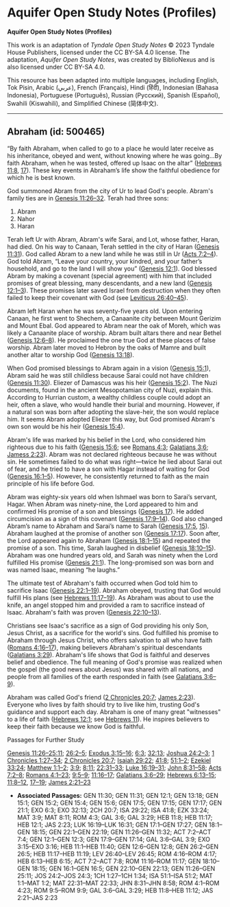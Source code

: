 # Aquifer Open Study Notes (Profiles)

**Aquifer Open Study Notes (Profiles)**

This work is an adaptation of *Tyndale Open Study Notes* © 2023 Tyndale House Publishers, licensed under the CC BY\-SA 4\.0 license. The adaptation, *Aquifer Open Study Notes*, was created by BiblioNexus and is also licensed under CC BY\-SA 4\.0\.

This resource has been adapted into multiple languages, including English, Tok Pisin, Arabic (عربي), French (Français), Hindi (हिंदी), Indonesian (Bahasa Indonesia), Portuguese (Português), Russian (Русский), Spanish (Español), Swahili (Kiswahili), and Simplified Chinese (简体中文).



--------------------------------

## Abraham (id: 500465)

“By faith Abraham, when called to go to a place he would later receive as his inheritance, obeyed and went, without knowing where he was going…By faith Abraham, when he was tested, offered up Isaac on the altar” ([Hebrews 11:8](https://ref.ly/Heb11:8), [17](https://ref.ly/Heb11:17)). These key events in Abraham’s life show the faithful obedience for which he is best known.

God summoned Abram from the city of Ur to lead God's people. Abram's family ties are in [Genesis 11:26–32](https://ref.ly/Gen11:26-Gen11:32). Terah had three sons: 

1. Abram
2. Nahor
3. Haran

Terah left Ur with Abram, Abram's wife Sarai, and Lot, whose father, Haran, had died. On his way to Canaan, Terah settled in the city of Haran ([Genesis 11:31](https://ref.ly/Gen11:31)). God called Abram to a new land while he was still in Ur ([Acts 7:2–4](https://ref.ly/Acts7:2-Acts7:4)). God told Abram, “Leave your country, your kindred, and your father’s household, and go to the land I will show you” ([Genesis 12:1](https://ref.ly/Gen12:1)). God blessed Abram by making a covenant (special agreement) with him that included promises of great blessing, many descendants, and a new land ([Genesis 12:1–3](https://ref.ly/Gen12:1-Gen12:3)). These promises later saved Israel from destruction when they often failed to keep their covenant with God (see [Leviticus 26:40–45](https://ref.ly/Lev26:40-Lev26:45)).

Abram left Haran when he was seventy\-five years old. Upon entering Canaan, he first went to Shechem, a Canaanite city between Mount Gerizim and Mount Ebal. God appeared to Abram near the oak of Moreh, which was likely a Canaanite place of worship. Abram built altars there and near Bethel ([Genesis 12:6–8](https://ref.ly/Gen12:6-Gen12:8)). He proclaimed the one true God at these places of false worship. Abram later moved to Hebron by the oaks of Mamre and built another altar to worship God ([Genesis 13:18](https://ref.ly/Gen13:18)).

When God promised blessings to Abram again in a vision ([Genesis 15:1](https://ref.ly/Gen15:1)), Abram said he was still childless because Sarai could not have children ([Genesis 11:30](https://ref.ly/Gen11:30)). Eliezer of Damascus was his heir ([Genesis 15:2](https://ref.ly/Gen15:2)). The Nuzi documents, found in the ancient Mesopotamian city of Nuzi, explain this. According to Hurrian custom, a wealthy childless couple could adopt an heir, often a slave, who would handle their burial and mourning. However, if a natural son was born after adopting the slave\-heir, the son would replace him. It seems Abram adopted Eliezer this way, but God promised Abram's own son would be his heir ([Genesis 15:4](https://ref.ly/Gen15:4)).

Abram's life was marked by his belief in the Lord, who considered him righteous due to his faith ([Genesis 15:6](https://ref.ly/Gen15:6); see [Romans 4:3](https://ref.ly/Rom4:3); [Galatians 3:6](https://ref.ly/Gal3:6); [Jamess 2:23](https://ref.ly/Jas2:23)). Abram was not declared righteous because he was without sin. He sometimes failed to do what was right—twice he lied about Sarai out of fear, and he tried to have a son with Hagar instead of waiting for God ([Genesis 16:1–5](https://ref.ly/Gen16:1-Gen16:5)). However, he consistently returned to faith as the main principle of his life before God.

Abram was eighty\-six years old when Ishmael was born to Sarai’s servant, Hagar. When Abram was ninety\-nine, the Lord appeared to him and confirmed His promise of a son and blessings ([Genesis 17](https://ref.ly/Gen17:1-Gen17:27)). He added circumcision as a sign of this covenant ([Genesis 17:9–14](https://ref.ly/Gen17:9-Gen17:14)). God also changed Abram’s name to Abraham and Sarai’s name to Sarah ([Genesis 17:5](https://ref.ly/Gen17:5), [15](https://ref.ly/Gen17:15)). Abraham laughed at the promise of another son ([Genesis 17:17](https://ref.ly/Gen17:17)). Soon after, the Lord appeared again to Abraham ([Genesis 18:1–15](https://ref.ly/Gen18:1-Gen18:15)) and repeated the promise of a son. This time, Sarah laughed in disbelief ([Genesis 18:10–15](https://ref.ly/Gen18:10-Gen18:15)). Abraham was one hundred years old, and Sarah was ninety when the Lord fulfilled His promise ([Genesis 21:1](https://ref.ly/Gen21:1)). The long\-promised son was born and was named Isaac, meaning “he laughs.”

The ultimate test of Abraham's faith occurred when God told him to sacrifice Isaac ([Genesis 22:1–19](https://ref.ly/Gen22:1-Gen22:19)). Abraham obeyed, trusting that God would fulfill His plans (see [Hebrews 11:17–19](https://ref.ly/Heb11:17-Heb11:19)). As Abraham was about to use the knife, an angel stopped him and provided a ram to sacrifice instead of Isaac. Abraham's faith was proven ([Genesis 22:10–13](https://ref.ly/Gen22:10-Gen22:13)).

Christians see Isaac's sacrifice as a sign of God providing his only Son, Jesus Christ, as a sacrifice for the world's sins. God fulfilled his promise to Abraham through Jesus Christ, who offers salvation to all who have faith ([Romans 4:16–17](https://ref.ly/Rom4:16-Rom4:17)), making believers Abraham's spiritual descendants ([Galatians 3:29](https://ref.ly/Gal3:29)). Abraham's life shows that God is faithful and deserves belief and obedience. The full meaning of God's promise was realized when the gospel (the good news about Jesus) was shared with all nations, and people from all families of the earth responded in faith (see [Galatians 3:6–9](https://ref.ly/Gal3:6-Gal3:9)).

Abraham was called God's friend ([2 Chronicles 20:7](https://ref.ly/2Chr20:7); [James 2:23](https://ref.ly/Jas2:23)). Everyone who lives by faith should try to live like him, trusting God's guidance and support each day. Abraham is one of many great "witnesses" to a life of faith ([Hebrews 12:1](https://ref.ly/Heb12:1); see [Hebrews 11](https://ref.ly/Heb11:1-Heb11:40)). He inspires believers to keep their faith because we know God is faithful.

Passages for Further Study

[Genesis 11:26–25:11](https://ref.ly/Gen11:26-Gen25:11); [26:2–5](https://ref.ly/Gen26:2-Gen26:5); [Exodus 3:15–16](https://ref.ly/Exod3:15-Exod3:16); [6:3](https://ref.ly/Exod6:3); [32:13](https://ref.ly/Exod32:13); [Joshua 24:2–3](https://ref.ly/Josh24:2-Josh24:3); [1 Chronicles 1:27–34](https://ref.ly/1Chr1:27-1Chr1:34); [2 Chronicles 20:7](https://ref.ly/2Chr20:7); [Isaiah 29:22](https://ref.ly/Isa29:22); [41:8](https://ref.ly/Isa41:8); [51:1–2](https://ref.ly/Isa51:1-Isa51:2); [Ezekiel 33:24](https://ref.ly/Ezek33:24); [Matthew 1:1–2](https://ref.ly/Matt1:1-Matt1:2); [3:9](https://ref.ly/Matt3:9); [8:11](https://ref.ly/Matt8:11); [22:31–33](https://ref.ly/Matt22:31-Matt22:33); [Luke 16:19–31](https://ref.ly/Luke16:19-Luke16:31); [John 8:31–58](https://ref.ly/John8:31-John8:58); [Acts 7:2–8](https://ref.ly/Acts7:2-Acts7:8); [Romans 4:1–23](https://ref.ly/Rom4:1-Rom4:23); [9:5–9](https://ref.ly/Rom9:5-Rom9:9); [11:16–17](https://ref.ly/Rom11:16-Rom11:17); [Galatians 3:6–29](https://ref.ly/Gal3:6-Gal3:29); [Hebrews 6:13–15](https://ref.ly/Heb6:13-Heb6:15); [11:8–12](https://ref.ly/Heb11:8-Heb11:12), [17–19](https://ref.ly/Heb11:17-Heb11:19); [James 2:21–23](https://ref.ly/Jas2:21-Jas2:23)

* **Associated Passages:** GEN 11:30; GEN 11:31; GEN 12:1; GEN 13:18; GEN 15:1; GEN 15:2; GEN 15:4; GEN 15:6; GEN 17:5; GEN 17:15; GEN 17:17; GEN 21:1; EXO 6:3; EXO 32:13; 2CH 20:7; ISA 29:22; ISA 41:8; EZK 33:24; MAT 3:9; MAT 8:11; ROM 4:3; GAL 3:6; GAL 3:29; HEB 11:8; HEB 11:17; HEB 12:1; JAS 2:23; LUK 16:19–LUK 16:31; GEN 17:1–GEN 17:27; GEN 18:1–GEN 18:15; GEN 22:1–GEN 22:19; GEN 11:26–GEN 11:32; ACT 7:2–ACT 7:4; GEN 12:1–GEN 12:3; GEN 17:9–GEN 17:14; GAL 3:6–GAL 3:9; EXO 3:15–EXO 3:16; HEB 11:1–HEB 11:40; GEN 12:6–GEN 12:8; GEN 26:2–GEN 26:5; HEB 11:17–HEB 11:19; LEV 26:40–LEV 26:45; ROM 4:16–ROM 4:17; HEB 6:13–HEB 6:15; ACT 7:2–ACT 7:8; ROM 11:16–ROM 11:17; GEN 18:10–GEN 18:15; GEN 16:1–GEN 16:5; GEN 22:10–GEN 22:13; GEN 11:26–GEN 25:11; JOS 24:2–JOS 24:3; 1CH 1:27–1CH 1:34; ISA 51:1–ISA 51:2; MAT 1:1–MAT 1:2; MAT 22:31–MAT 22:33; JHN 8:31–JHN 8:58; ROM 4:1–ROM 4:23; ROM 9:5–ROM 9:9; GAL 3:6–GAL 3:29; HEB 11:8–HEB 11:12; JAS 2:21–JAS 2:23


